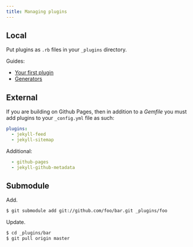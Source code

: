 ```yaml
---
title: Managing plugins
---
```



## Local

Put plugins as `.rb` files in your `_plugins` directory.

Guides:
- [Your first plugin](https://jekyllrb.com/docs/plugins/your-first-plugin/)
- [Generators](https://jekyllrb.com/docs/plugins/generators/)


## External

If you are building on Github Pages, then in addition to a _Gemfile_ you must add plugins to your `_config.yml` file as such:

```yml
plugins:
  - jekyll-feed
  - jekyll-sitemap
```

Additional:

```yml
  - github-pages
  - jekyll-github-metadata
```


## Submodule

Add.

```sh
$ git submodule add git://github.com/foo/bar.git _plugins/foo
```

Update.

```sh
$ cd _plugins/bar
$ git pull origin master
```
